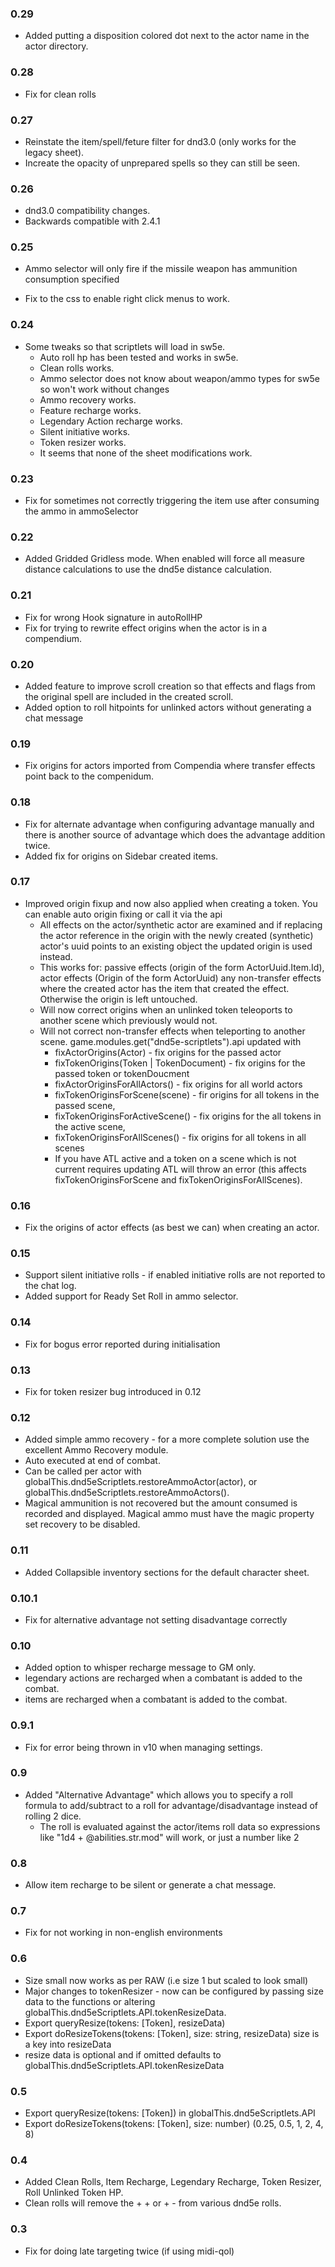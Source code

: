 ### 0.29
* Added putting a disposition colored dot next to the actor name in the actor directory.

### 0.28
* Fix for clean rolls

### 0.27
* Reinstate the item/spell/feture filter for dnd3.0 (only works for the legacy sheet).
* Increate the opacity of unprepared spells so they can still be seen.

### 0.26
* dnd3.0 compatibility changes.
* Backwards compatible with 2.4.1

### 0.25
* Ammo selector will only fire if the missile weapon has ammunition consumption specified
- Fix to the css to enable right click menus to work.

### 0.24
* Some tweaks so that scriptlets will load in sw5e. 
  * Auto roll hp has been tested and works in sw5e.
  * Clean rolls works.
  * Ammo selector does not know about weapon/ammo types for sw5e so won't work without changes
  * Ammo recovery works.
  * Feature recharge works.
  * Legendary Action recharge works.
  * Silent initiative works.
  * Token resizer works.
  * It seems that none of the sheet modifications work.

### 0.23
* Fix for sometimes not correctly triggering the item use after consuming the ammo in ammoSelector

### 0.22
* Added Gridded Gridless mode. When enabled will force all measure distance calculations to use the dnd5e distance calculation.

### 0.21
* Fix for wrong Hook signature in autoRollHP
* Fix for trying to rewrite effect origins when the actor is in a compendium.

### 0.20
* Added feature to improve scroll creation so that effects and flags from the original spell are included in the created scroll.
* Added option to roll hitpoints for unlinked actors without generating a chat message

### 0.19
* Fix origins for actors imported from Compendia where transfer effects point back to the compenidum.

### 0.18
* Fix for alternate advantage when configuring advantage manually and there is another source of advantage which does the advantage addition twice.
* Added fix for origins on Sidebar created items.

### 0.17
* Improved origin fixup and now also applied when creating a token. You can enable auto origin fixing or call it via the api
  - All effects on the actor/synthetic actor are examined and if replacing the actor reference in the origin with the newly created (synthetic) actor's uuid points to an existing object the updated origin is used instead.
  - This works for:
    passive effects (origin of the form ActorUuid.Item.Id), 
    actor effects (Origin of the form ActorUuid) 
    any non-transfer effects where the created actor has the item that created the effect. 
    Otherwise the origin is left untouched.
  - Will now correct origins when an unlinked  token teleoports to another scene which previously would not.
  - Will not correct non-transfer effects when teleporting to another scene.
  game.modules.get("dnd5e-scriptlets").api updated with
    - fixActorOrigins(Actor) - fix origins for the passed actor
    - fixTokenOrigins(Token | TokenDocument) - fix origins for the passed token or tokenDoucment
    - fixActorOriginsForAllActors() - fix origins for all world actors
    - fixTokenOriginsForScene(scene) - fir origins for all tokens in the passed scene,
    - fixTokenOriginsForActiveScene() - fix origins for the all tokens in the active scene,
    - fixTokenOriginsForAllScenes() - fix origins for all tokens in all scenes
    - If you have ATL active and a token on a scene which is not current requires updating ATL will throw an error (this affects fixTokenOriginsForScene and fixTokenOriginsForAllScenes).

### 0.16
* Fix the origins of actor effects (as best we can) when creating an actor.

### 0.15
* Support silent initiative rolls - if enabled initiative rolls are not reported to the chat log.
* Added support for Ready Set Roll in ammo selector.

### 0.14
* Fix for bogus error reported during initialisation

### 0.13
* Fix for token resizer bug introduced in 0.12

### 0.12
* Added simple ammo recovery - for a more complete solution use the excellent Ammo Recovery module.
* Auto executed at end of combat.
* Can be called per actor with globalThis.dnd5eScriptlets.restoreAmmoActor(actor), or globalThis.dnd5eScriptlets.restoreAmmoActors(). 
* Magical ammunition is not recovered but the amount consumed is recorded and displayed. Magical ammo must have the magic property set recovery to be disabled.

### 0.11
* Added Collapsible inventory sections for the default character sheet.

### 0.10.1
* Fix for alternative advantage not setting disadvantage correctly

### 0.10
* Added option to whisper recharge message to GM only.
* legendary actions are recharged when a combatant is added to the combat.
* items are recharged when a combatant is added to the combat.

### 0.9.1
* Fix for error being thrown in v10 when managing settings.

### 0.9
* Added "Alternative Advantage" which allows you to specify a roll formula to add/subtract to a roll for advantage/disadvantage instead of rolling 2 dice.
  - The roll is evaluated against the actor/items roll data so expressions like "1d4 + @abilities.str.mod" will work, or just a number like 2

### 0.8
* Allow item recharge to be silent or generate a chat message.

### 0.7
* Fix for not working in non-english environments

### 0.6 
* Size small now works as per RAW (i.e size 1 but scaled to look small)
* Major changes to tokenResizer - now can be configured by passing size data to the functions or altering globalThis.dnd5eScriptlets.API.tokenResizeData.
* Export queryResize(tokens: [Token], resizeData) 
* Export doResizeTokens(tokens: [Token], size: string, resizeData) size is a key into resizeData
* resize data is optional and if omitted defaults to globalThis.dnd5eScriptlets.API.tokenResizeData
### 0.5
* Export queryResize(tokens: [Token]) in globalThis.dnd5eScriptlets.API
* Export doResizeTokens(tokens: [Token], size: number) (0.25, 0.5, 1, 2, 4, 8)
### 0.4
* Added Clean Rolls, Item Recharge, Legendary Recharge, Token Resizer, Roll Unlinked Token HP.
* Clean rolls will remove the + + or + - from various dnd5e rolls.

### 0.3
* Fix for doing late targeting twice (if using midi-qol)
